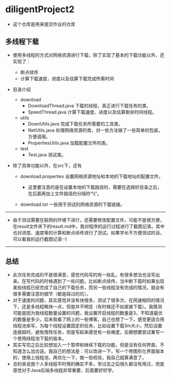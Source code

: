 # diligentProject2

- 这个仓库是用来提交作业的仓库

## 多线程下载
- 使用多线程的方式对网络资源进行下载，除了实现了基本的下载功能以外，还实现了：
  - 断点续传
  - 计算下载速度，进度以及估算下载完成所需时间
- 目录介绍
  - download
    - DownloadThread.java 下载的线程，真正进行下载任务的类。
    - SpeedThread.java 计算下载速度、进度以及估算剩余时间线程。
  - utils
    - DownUtils.java 完成下载任务所需要的工具类。
    - NetUtils.java 处理网络资源的类，对一些方法做了一些简单的包装，方便调用。
    - PropertiesUtils.java 加载配置文件的类。
  - test
    - Test.java 测试类。

- 除了具体功能以外，在src下，还有
  - download.properties 设置网络资源地址和本地的下载地址的配置文件。
    
    - 这里要注意的是在设置本地的下载路径时，需要在选择好目录之后，在后面再加上文件路径的分隔符“\\\”。
  - download.txt 一些用于测试的网络资源的下载链接。



---

- 由于测试需要在联网的环境下进行，还需要修改配置文件，可能不是很方便，在result文件夹下的result.md中，我对程序的运行过程进行了截图记录。其中也对进度、速度等的计算和断点续传进行了测试。如果学长不方便测试的话，可以看我的运行截图记录:-)
---



## 总结

- 此次任务完成的不是很满意，感觉代码写的有一些乱，有很多想法也没写出来。在写代码的时候遇到了一些问题，比如断点续传，当中断下载时如果出现某些线程已经完成了自己的下载任务，而另一些线程没有完成的情况，就会有很多需要注意的细节（都是踩过的坑）。
- 对于速度的问题，其实感觉并没有快很多，测试了很多次，在网速相同的情况下，还是多线程略快一点，但是并不明显（有时候还不如直接下载）。我猜测可能是因为我线程数量设置的问题，我设置开启线程的数量是3，不知道最优的数量是多少。后来我看了网上的一些博客，自己也想了一下，感觉更适合用线程池来写，为每个线程设置固定的任务，比如设置下载3m大小，然后设置连接超时，避免惰性任务，但是写起来感觉有一些难度，后期想要尝试重写一个使用线程池下载的版本。
- 其实写完之后比较想加入一个暂停和继续下载的功能，但是没有任何界面，不知道怎么加合适。我自己的想法是：可以改进一下，写一个带图形化界面版本的，使用上线程池，再优化一下，做一些校验，我自己就算满意了。
- 总的来说我个人多线程平时用的确实不多，学过去之后很久都没有用过，但是感觉对于Java后端多线程非常重要，后面要好好学。

